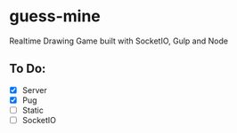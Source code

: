 # guess-mine

Realtime Drawing Game built with SocketIO, Gulp and Node


## To Do:

- [x] Server
- [x] Pug
- [ ] Static
- [ ] SocketIO